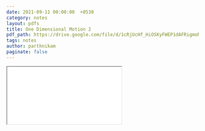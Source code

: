 ```yaml
---
date: 2021-09-11 00:00:00  +0530
category: notes
layout: pdfs
title: One Dimensional Motion 2
pdf_path: https://drive.google.com/file/d/1cRjUcHf_HiOSKyFWEP1dAFRigmoNdPnb/preview?usp=sharing
tags: notes
author: parthnikam
paginate: false
---
```


<iframe class="embed-pdf" src="{{ page.pdf_path }}#toolbar=0" seamless="seamless" scrolling="no" style="overflow:hidden"></iframe>
